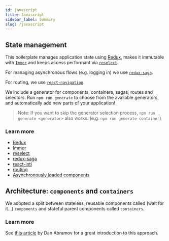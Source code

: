 ```yaml
---
id: javascript
title: Javascript
sidebar_label: Summary
slug: /javascript
---
```


## State management

This boilerplate manages application state using [Redux][redux], makes it
immutable with [`Immer`][immer] and keeps access performant
via [`reselect`][reselect].

For managing asynchronous flows (e.g. logging in) we use [`redux-saga`][saga].

For routing, we use [`react-navigation`][routing].

We include a generator for components, containers, sagas, routes and selectors.
Run `npm run generate` to choose from the available generators, and automatically
add new parts of your application!

> Note: If you want to skip the generator selection process,
> `npm run generate <generator>` also works. (e.g. `npm run generate container`)

### Learn more

- [Redux][redux]
- [Immer][immer]
- [reselect][reselect]
- [redux-saga][saga]
- [react-intl][i18n]
- [routing][routing]
- [Asynchronously loaded components][async_components]

## Architecture: `components` and `containers`

We adopted a split between stateless, reusable components called (wait for it...)
`components` and stateful parent components called `containers`.

### Learn more

See [this article](https://medium.com/@dan_abramov/smart-and-dumb-components-7ca2f9a7c7d0)
by Dan Abramov for a great introduction to this approach.

[redux]: /docs/javascript/redux
[immer]: /docs/javascript/immer
[reselect]: /docs/javascript/reselect
[saga]: /docs/javascript/redux-saga
[routing]: /docs/javascript/routing
[i18n]: /docs/javascript/i18n
[async_components]: /docs/javascript/async-components